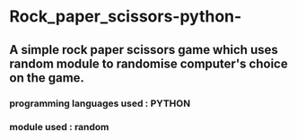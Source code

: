 # Rock_paper_scissors-python-

## A simple rock paper scissors game which uses random module to randomise computer's choice on the game.

### programming languages used : PYTHON

### module used : random
